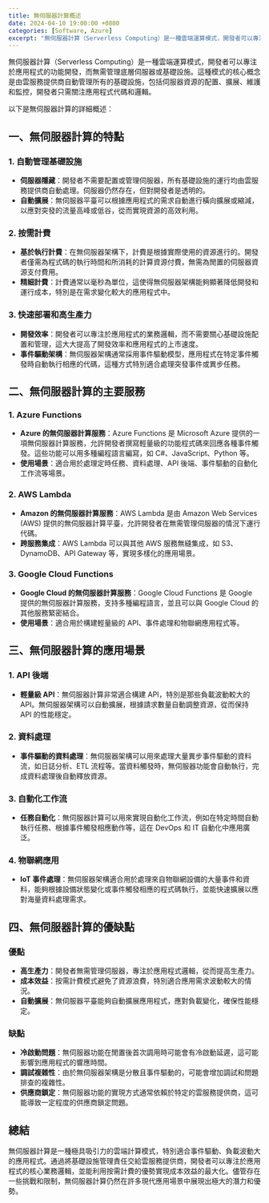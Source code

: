 ```yaml
---
title: 無伺服器計算概述
date: 2024-04-10 19:00:00 +0800
categories: [Software, Azure]
excerpt: "無伺服器計算（Serverless Computing）是一種雲端運算模式，開發者可以專注於應用程式的功能開發，而無需管理底層伺服器或基礎設施。"
---
```


無伺服器計算（Serverless Computing）是一種雲端運算模式，開發者可以專注於應用程式的功能開發，而無需管理底層伺服器或基礎設施。這種模式的核心概念是由雲服務提供商自動管理所有的基礎設施，包括伺服器資源的配置、擴展、維護和監控，開發者只需關注應用程式代碼和邏輯。

以下是無伺服器計算的詳細概述：

## **一、無伺服器計算的特點**

### **1. 自動管理基礎設施**
   - **伺服器隱藏**：開發者不需要配置或管理伺服器，所有基礎設施的運行均由雲服務提供商自動處理。伺服器仍然存在，但對開發者是透明的。
   - **自動擴展**：無伺服器平臺可以根據應用程式的需求自動進行橫向擴展或縮減，以應對突發的流量高峰或低谷，從而實現資源的高效利用。

### **2. 按需計費**
   - **基於執行計費**：在無伺服器架構下，計費是根據實際使用的資源進行的。開發者僅需為程式碼的執行時間和所消耗的計算資源付費，無需為閒置的伺服器資源支付費用。
   - **精細計費**：計費通常以毫秒為單位，這使得無伺服器架構能夠顯著降低開發和運行成本，特別是在需求變化較大的應用程式中。

### **3. 快速部署和高生產力**
   - **開發效率**：開發者可以專注於應用程式的業務邏輯，而不需要關心基礎設施配置和管理，這大大提高了開發效率和應用程式的上市速度。
   - **事件驅動架構**：無伺服器架構通常採用事件驅動模型，應用程式在特定事件觸發時自動執行相應的代碼，這種方式特別適合處理突發事件或異步任務。

## **二、無伺服器計算的主要服務**

### **1. Azure Functions**
   - **Azure 的無伺服器計算服務**：Azure Functions 是 Microsoft Azure 提供的一項無伺服器計算服務，允許開發者撰寫輕量級的功能程式碼來回應各種事件觸發。這些功能可以用多種編程語言編寫，如 C#、JavaScript、Python 等。
   - **使用場景**：適合用於處理定時任務、資料處理、API 後端、事件驅動的自動化工作流等場景。

### **2. AWS Lambda**
   - **Amazon 的無伺服器計算服務**：AWS Lambda 是由 Amazon Web Services (AWS) 提供的無伺服器計算平臺，允許開發者在無需管理伺服器的情況下運行代碼。
   - **跨服務集成**：AWS Lambda 可以與其他 AWS 服務無縫集成，如 S3、DynamoDB、API Gateway 等，實現多樣化的應用場景。

### **3. Google Cloud Functions**
   - **Google Cloud 的無伺服器計算服務**：Google Cloud Functions 是 Google 提供的無伺服器計算服務，支持多種編程語言，並且可以與 Google Cloud 的其他服務緊密結合。
   - **使用場景**：適合用於構建輕量級的 API、事件處理和物聯網應用程式等。

## **三、無伺服器計算的應用場景**

### **1. API 後端**
   - **輕量級 API**：無伺服器計算非常適合構建 API，特別是那些負載波動較大的 API。無伺服器架構可以自動擴展，根據請求數量自動調整資源，從而保持 API 的性能穩定。

### **2. 資料處理**
   - **事件驅動的資料處理**：無伺服器架構可以用來處理大量異步事件驅動的資料流，如日誌分析、ETL 流程等。當資料觸發時，無伺服器功能會自動執行，完成資料處理後自動釋放資源。

### **3. 自動化工作流**
   - **任務自動化**：無伺服器計算可以用來實現自動化工作流，例如在特定時間自動執行任務、根據事件觸發相應動作等，這在 DevOps 和 IT 自動化中應用廣泛。

### **4. 物聯網應用**
   - **IoT 事件處理**：無伺服器架構適合用於處理來自物聯網設備的大量事件和資料，能夠根據設備狀態變化或事件觸發相應的程式碼執行，並能快速擴展以應對海量資料處理需求。

## **四、無伺服器計算的優缺點**

### **優點**
   - **高生產力**：開發者無需管理伺服器，專注於應用程式邏輯，從而提高生產力。
   - **成本效益**：按需計費模式避免了資源浪費，特別適合應用需求波動較大的情況。
   - **自動擴展**：無伺服器平臺能夠自動擴展應用程式，應對負載變化，確保性能穩定。

### **缺點**
   - **冷啟動問題**：無伺服器功能在閒置後首次調用時可能會有冷啟動延遲，這可能影響到應用程式的響應時間。
   - **調試複雜性**：由於無伺服器架構是分散且事件驅動的，可能會增加調試和問題排查的複雜性。
   - **供應商鎖定**：無伺服器功能的實現方式通常依賴於特定的雲服務提供商，這可能導致一定程度的供應商鎖定問題。

## **總結**

無伺服器計算是一種極具吸引力的雲端計算模式，特別適合事件驅動、負載波動大的應用程式。通過將基礎設施管理責任交給雲服務提供商，開發者可以專注於應用程式的核心業務邏輯，並能利用按需計費的優勢實現成本效益的最大化。儘管存在一些挑戰和限制，無伺服器計算仍然在許多現代應用場景中展現出極大的潛力和優勢。
